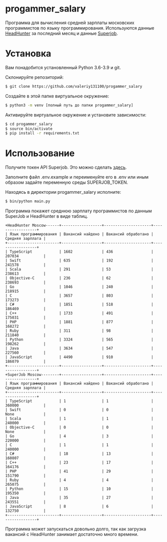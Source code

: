 # progammer_salary
Программа для вычисления средней зарплаты московских программистов по языку программирования. Используются данные [HeadHunter](https://hh.ru) за последний месяц и данные [Superjob](https://www.superjob.ru/). 

# Установка
Вам понадобится установленный Python 3.6-3.9 и git.

Склонируйте репозиторий:
```bash
$ git clone https://github.com/valeriy131100/progammer_salary
```

Создайте в этой папке виртуальное окружение:
```bash
$ python3 -m venv [полный путь до папки progammer_salary]
```

Активируйте виртуальное окружение и установите зависимости:
```bash
$ cd progammer_salary
$ source bin/activate
$ pip install -r requirements.txt
```
# Использование
Получите токен API Superjob. Это можно сделать [здесь](https://api.superjob.ru/).

Заполните файл .env.example и переименуйте его в .env или иным образом задайте переменную среды SUPERJOB_TOKEN.

Находясь в директории progammer_salary исполните:
```bash
$ bin/python main.py
```
Программа покажет среднюю зарплату программистов по данным SuperJob и HeadHunter в виде таблиц.
```text
+HeadHunter Moscow------+------------------+---------------------+------------------+
| Язык программирования | Вакансий найдено | Вакансий обработано | Средняя зарплата |
+-----------------------+------------------+---------------------+------------------+
| TypeScript            | 1602             | 436                 | 207034           |
| Swift                 | 635              | 192                 | 241578           |
| Scala                 | 291              | 53                  | 238613           |
| Objective-C           | 236              | 62                  | 238693           |
| Go                    | 1046             | 240                 | 218915           |
| C                     | 3657             | 803                 | 173273           |
| C#                    | 1851             | 518                 | 186469           |
| C++                   | 1733             | 491                 | 175031           |
| PHP                   | 1881             | 877                 | 168272           |
| Ruby                  | 311              | 98                  | 211840           |
| Python                | 3324             | 565                 | 198262           |
| Java                  | 3634             | 547                 | 227560           |
| JavaScript            | 4490             | 910                 | 186079           |
+-----------------------+------------------+---------------------+------------------+
+SuperJob Moscow--------+------------------+---------------------+------------------+
| Язык программирования | Вакансий найдено | Вакансий обработано | Средняя зарплата |
+-----------------------+------------------+---------------------+------------------+
| TypeScript            | 1                | 1                   | 360000           |
| Swift                 | 0                | 0                   | None             |
| Scala                 | 1                | 1                   | 240000           |
| Objective-C           | 0                | 0                   | None             |
| Go                    | 4                | 3                   | 220000           |
| C                     | 1                | 1                   | 240000           |
| C#                    | 18               | 13                  | 160807           |
| C++                   | 23               | 17                  | 164176           |
| PHP                   | 41               | 29                  | 151790           |
| Ruby                  | 4                | 4                   | 265075           |
| Python                | 15               | 10                  | 195350           |
| Java                  | 35               | 27                  | 243551           |
| JavaScript            | 8                | 6                   | 132750           |
+-----------------------+------------------+---------------------+------------------+
```

Программа может запускаться довольно долго, так как загрузка вакансий с HeadHunter занимает достаточно много времени.
